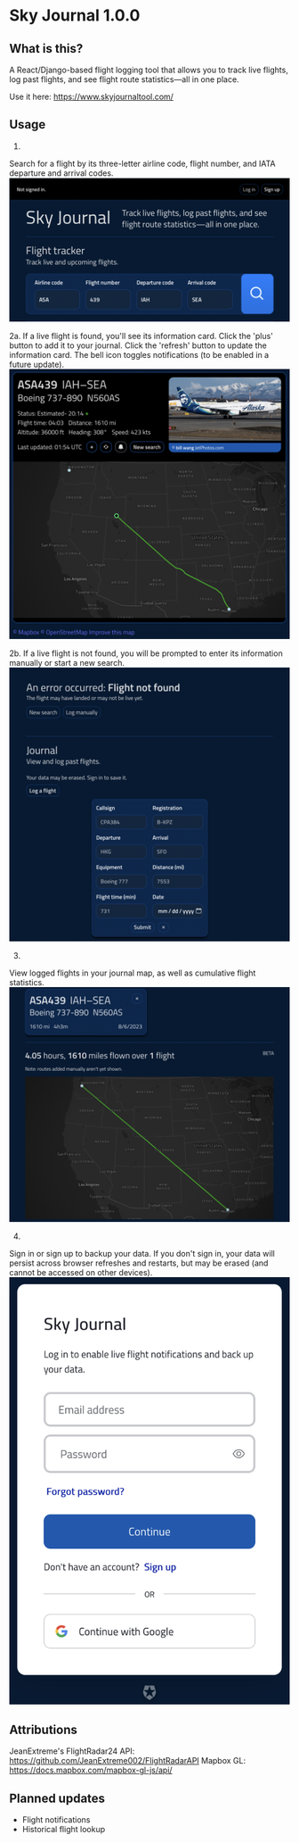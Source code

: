 # Sky Journal 1.0.0

## What is this?

A React/Django-based flight logging tool that allows you to track live flights, log past flights, and see flight route statistics—all in one place.

Use it here: https://www.skyjournaltool.com/

## Usage
1.
Search for a flight by its three-letter airline code, flight number,
and IATA departure and arrival codes. 
![Search example](frontend/flight_tracker/assets/search-example.png)

2a.
If a live flight is found, you'll see its information card. Click the 'plus'
button to add it to your journal. Click the 'refresh' button to update the information
card. The bell icon toggles notifications (to be enabled in a future update).
![Flight card information](frontend/flight_tracker/assets/flight-card.png)

2b.
If a live flight is not found, you will be prompted to enter its information
manually or start a new search. 
![Flight info entry fields](frontend/flight_tracker/assets/manual-flight-info.png)

3.
View logged flights in your journal map, as well as cumulative flight statistics.
![Journal map](frontend/flight_tracker/assets/journal.png)

4.
Sign in or sign up to backup your data. If you don't sign in, your data will
persist across browser refreshes and restarts, but may be erased (and cannot
be accessed on other devices).
![Sky Journal auth](frontend/flight_tracker/assets/auth0.png)

## Attributions

JeanExtreme's FlightRadar24 API: https://github.com/JeanExtreme002/FlightRadarAPI 
Mapbox GL: https://docs.mapbox.com/mapbox-gl-js/api/

## Planned updates

- Flight notifications
- Historical flight lookup
